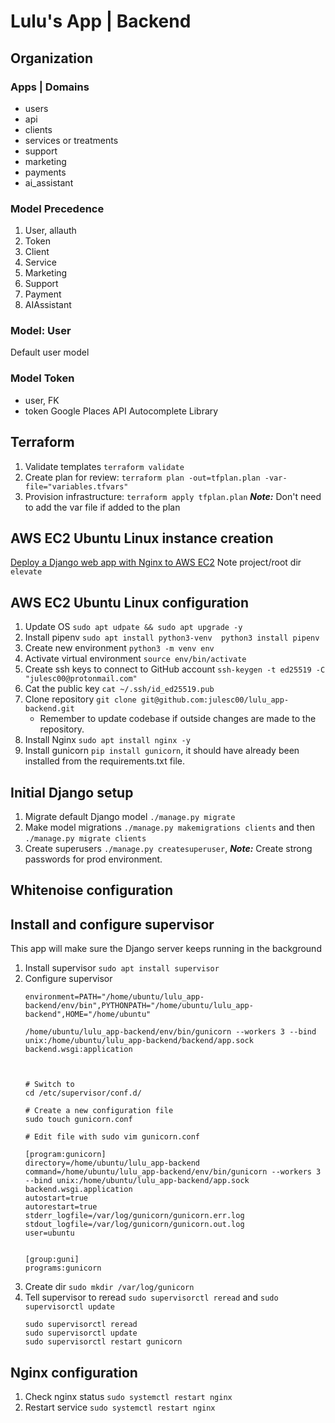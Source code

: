 # Lulu's App | Backend

## Organization

### Apps | Domains

- users
- api
- clients
- services or treatments
- support
- marketing
- payments
- ai_assistant

### Model Precedence 
1. User, allauth
2. Token
3. Client
4. Service
5. Marketing
6. Support
7. Payment
8. AIAssistant

### Model: User
Default user model

### Model Token 
- user, FK
- token Google Places API Autocomplete Library

## Terraform
1. Validate templates `terraform validate`
2. Create plan for review: `terraform plan -out=tfplan.plan -var-file="variables.tfvars"`
3. Provision infrastructure: `terraform apply tfplan.plan` ***Note:*** Don't need to add the var file if added to the plan

## AWS EC2 Ubuntu Linux instance creation
[Deploy a Django web app with Nginx to AWS EC2](https://www.youtube.com/watch?v=7O1H9kr1CsA)
Note project/root dir `elevate`

## AWS EC2 Ubuntu Linux configuration
1. Update OS `sudo apt udpate && sudo apt upgrade -y` 
2. Install pipenv `sudo apt install python3-venv  python3 install pipenv` 
3. Create new environment `python3 -m venv env`
4. Activate virtual environment `source env/bin/activate`
5. Create ssh keys to connect to GitHub account `ssh-keygen -t ed25519 -C "julesc00@protonmail.com"`
6. Cat the public key `cat ~/.ssh/id_ed25519.pub`
7. Clone repository `git clone git@github.com:julesc00/lulu_app-backend.git`  
    - Remember to update codebase if outside changes are made to the repository.
8. Install Nginx `sudo apt install nginx -y`
9. Install gunicorn `pip install gunicorn`, it should have already been installed from the requirements.txt file.

## Initial Django setup
1. Migrate default Django model `./manage.py migrate`
2. Make model migrations `./manage.py makemigrations clients` and then `./manage.py migrate clients`
3. Create superusers `./manage.py createsuperuser`, ***Note:*** Create strong passwords for prod environment.

## Whitenoise configuration


## Install and configure supervisor
This app will make sure the Django server keeps running in the background
1. Install supervisor `sudo apt install supervisor`
2. Configure supervisor
    ```
   environment=PATH="/home/ubuntu/lulu_app-backend/env/bin",PYTHONPATH="/home/ubuntu/lulu_app-backend",HOME="/home/ubuntu"

   /home/ubuntu/lulu_app-backend/env/bin/gunicorn --workers 3 --bind unix:/home/ubuntu/lulu_app-backend/backend/app.sock backend.wsgi:application

   
   
   # Switch to 
    cd /etc/supervisor/conf.d/
   
   # Create a new configuration file
    sudo touch gunicorn.conf
   
   # Edit file with sudo vim gunicorn.conf
   
   [program:gunicorn]
   directory=/home/ubuntu/lulu_app-backend
   command=/home/ubuntu/lulu_app-backend/env/bin/gunicorn --workers 3 --bind unix:/home/ubuntu/lulu_app-backend/app.sock backend.wsgi.application
   autostart=true
   autorestart=true
   stderr_logfile=/var/log/gunicorn/gunicorn.err.log
   stdout_logfile=/var/log/gunicorn/gunicorn.out.log
   user=ubuntu

   
   [group:guni]
   programs:gunicorn
   ```
3. Create dir `sudo mkdir /var/log/gunicorn`
4. Tell supervisor to reread `sudo supervisorctl reread` and `sudo supervisorctl update`
   ```aiignore
   sudo supervisorctl reread
   sudo supervisorctl update
   sudo supervisorctl restart gunicorn
   ```

## Nginx configuration
1. Check nginx status `sudo systemctl restart nginx`
2. Restart service `sudo systemctl restart nginx`
